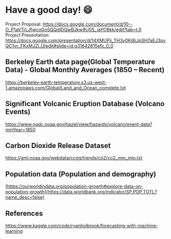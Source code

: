 # Have a good day! 😄
Project Proposal: https://docs.google.com/document/d/10--O_P1aVTrLJfwcoGoSQQdlDQwBJkw9U0S_jaYO8kk/edit?tab=t.0 <br />
Project Presentation: https://docs.google.com/presentation/d/14XMUPii_TH3v0Kj8iJpSH7aEJ3pvQC1vr_FKxMJZj_U/edit#slide=id.g31642815efc_0_0

## Berkeley Earth data page(Global Temperature Data) - Global Monthly Averages (1850 – Recent)
https://berkeley-earth-temperature.s3.us-west-1.amazonaws.com/Global/Land_and_Ocean_complete.txt

## Significant Volcanic Eruption Database (Volcano Events) 
https://www.ngdc.noaa.gov/hazel/view/hazards/volcano/event-data?minYear=1850

## Carbon Dioxide Release Dataset
https://gml.noaa.gov/webdata/ccgg/trends/co2/co2_mm_mlo.txt

## Population data (Population and demography)
[https://ourworldindata.org/population-growth#explore-data-on-population-growth](https://data.worldbank.org/indicator/SP.POP.TOTL?name_desc=false)

## References
https://www.kaggle.com/code/ryanholbrook/forecasting-with-machine-learning

